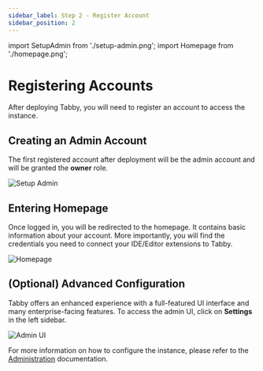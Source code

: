 ```yaml
---
sidebar_label: Step 2 - Register Account
sidebar_position: 2
---
```


import SetupAdmin from './setup-admin.png';
import Homepage from './homepage.png';

# Registering Accounts

After deploying Tabby, you will need to register an account to access the instance.

## Creating an Admin Account

The first registered account after deployment will be the admin account and will be granted the **owner** role.

<img src={SetupAdmin} width={600} alt="Setup Admin" />

## Entering Homepage

Once logged in, you will be redirected to the homepage. It contains basic information about your account. More importantly, you will find the credentials you need to connect your IDE/Editor extensions to Tabby.

![Homepage](homepage.png)

## (Optional) Advanced Configuration

Tabby offers an enhanced experience with a full-featured UI interface and many enterprise-facing features. To access the admin UI, click on **Settings** in the left sidebar.

![Admin UI](admin-ui.png)

For more information on how to configure the instance, please refer to the [Administration](/docs/administration/Upgrade) documentation.
